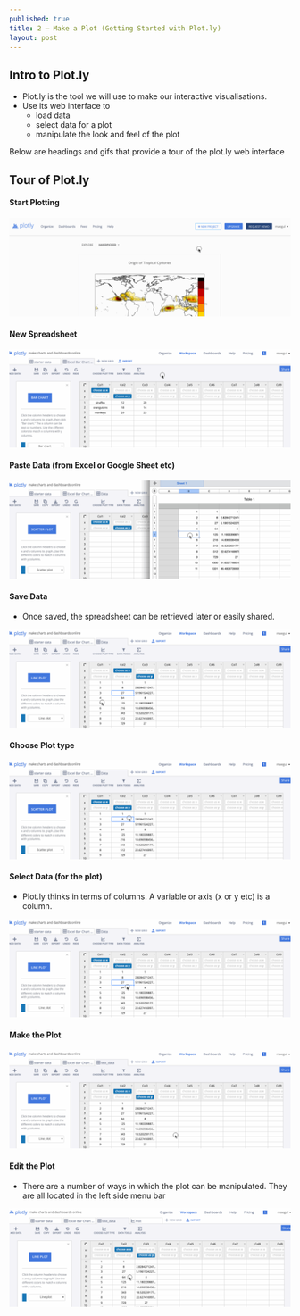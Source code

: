 ```yaml
---
published: true
title: 2 — Make a Plot (Getting Started with Plot.ly)
layout: post
---
```

## Intro to Plot.ly

* Plot.ly is the tool we will use to make our interactive visualisations.
* Use its web interface to 
    * load data
    * select data for a plot
    * manipulate the look and feel of the plot  

Below are headings and gifs that provide a tour of the plot.ly web interface


## Tour of Plot.ly

####  Start Plotting

![](https://raw.githubusercontent.com/dataviz-blog/dataviz-blog.github.io/master/gifs/plotly_tour_start_plotting.gif)


#### New Spreadsheet

![](https://raw.githubusercontent.com/dataviz-blog/dataviz-blog.github.io/master/gifs/new_spreadsheet.gif)


#### Paste Data (from Excel or Google Sheet etc)

![](https://raw.githubusercontent.com/dataviz-blog/dataviz-blog.github.io/master/gifs/paste_data.gif)


#### Save Data

* Once saved, the spreadsheet can be retrieved later or easily shared.

![](https://raw.githubusercontent.com/dataviz-blog/dataviz-blog.github.io/master/gifs/save_data.gif)


#### Choose Plot type

![](https://raw.githubusercontent.com/dataviz-blog/dataviz-blog.github.io/master/gifs/choose_plottype.gif)


#### Select Data (for the plot)

* Plot.ly thinks in terms of columns.  A variable or axis (x or y etc) is a column.

![](https://raw.githubusercontent.com/dataviz-blog/dataviz-blog.github.io/master/gifs/select_data.gif)


#### Make the Plot

![](https://raw.githubusercontent.com/dataviz-blog/dataviz-blog.github.io/master/gifs/make_plot.gif)


#### Edit the Plot

* There are a number of ways in which the plot can be manipulated.  They are all located in the left side menu bar

![](https://raw.githubusercontent.com/dataviz-blog/dataviz-blog.github.io/master/gifs/edit_plot.gif)